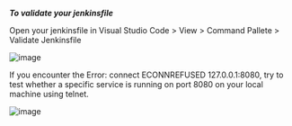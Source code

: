 ***To validate your jenkinsfile***

Open your jenkinsfile in Visual Studio Code > View > Command Pallete > Validate Jenkinsfile

![image](https://github.com/lherbeng/cluster-dev/assets/72662912/a16f1b77-7075-4763-9ab0-cf30cdca3c5e)

If you encounter the Error: connect ECONNREFUSED 127.0.0.1:8080, try to test whether a specific service is running on port 8080 on your local machine using telnet.

![image](https://github.com/lherbeng/cluster-dev/assets/72662912/29c3f756-2c15-401e-a480-b00d137090bb)



